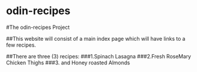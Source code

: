 # odin-recipes

#The odin-recipes Project

##This website will consist of a main index page which will have links to a few recipes.

##There are three (3) recipes:
###1.Spinach Lasagna
###2.Fresh RoseMary Chicken Thighs
###3. and Honey roasted Almonds
